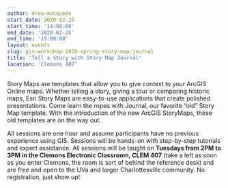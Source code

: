 ```yaml
---
author: drew-macqueen
start_date: 2020-02-25
start_time: '14:00:00'
end_date: '2020-02-25'
end_time: '15:00:00'
layout: events
slug: gis-workshop-2020-spring-story-map-journal
title: 'Tell a Story with Story Map Journal'
location: 'Clemons 407'
---
```


Story Maps are templates that allow you to give context to your ArcGIS Online maps.  Whether telling a story, giving a tour or comparing historic maps, Esri Story Maps are easy-to-use applications that create polished presentations. Come learn the ropes with Journal, our favorite “old” Story Map template. With the introduction of the new ArcGIS StoryMaps, these old templates are on the way out.

All sessions are one hour and assume participants have no previous experience using GIS. Sessions will be hands-on with step-by-step tutorials and expert assistance. All sessions will be taught on **Tuesdays from 2PM to 3PM in the Clemons Electronic Classroom, CLEM 407** (take a left as soon as you enter Clemons, the room is sort of behind the reference desk) and are free and open to the UVa and larger Charlottesville community. No registration, just show up!